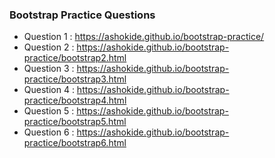### Bootstrap Practice Questions

* Question 1 : https://ashokide.github.io/bootstrap-practice/
* Question 2 : https://ashokide.github.io/bootstrap-practice/bootstrap2.html
* Question 3 : https://ashokide.github.io/bootstrap-practice/bootstrap3.html
* Question 4 : https://ashokide.github.io/bootstrap-practice/bootstrap4.html
* Question 5 : https://ashokide.github.io/bootstrap-practice/bootstrap5.html
* Question 6 : https://ashokide.github.io/bootstrap-practice/bootstrap6.html

